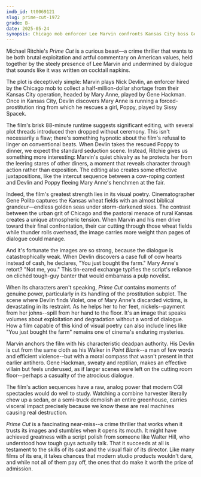 ```yaml
---
imdb_id: tt0069121
slug: prime-cut-1972
grade: B-
date: 2025-05-24
synopsis: Chicago mob enforcer Lee Marvin confronts Kansas City boss Gene Hackman over money and morals when he discovers Sissy Spacek trapped in a forced-prostitution racket.
---
```


Michael Ritchie's _Prime Cut_ is a curious beast—a crime thriller that wants to be both brutal exploitation and artful commentary on American values, held together by the steely presence of Lee Marvin and undermined by dialogue that sounds like it was written on cocktail napkins.

The plot is deceptively simple: Marvin plays Nick Devlin, an enforcer hired by the Chicago mob to collect a half-million-dollar shortage from their Kansas City operation, headed by Mary Anne, played by Gene Hackman. Once in Kansas City, Devlin discovers Mary Anne is running a forced-prostitution ring from which he rescues a girl, Poppy, played by Sissy Spacek.

The film's brisk 88-minute runtime suggests significant editing, with several plot threads introduced then dropped without ceremony. This isn't necessarily a flaw; there's something hypnotic about the film's refusal to linger on conventional beats. When Devlin takes the rescued Poppy to dinner, we expect the standard seduction scene. Instead, Ritchie gives us something more interesting: Marvin's quiet chivalry as he protects her from the leering stares of other diners, a moment that reveals character through action rather than exposition. The editing also creates some effective juxtapositions, like the intercut sequence between a cow-roping contest and Devlin and Poppy fleeing Mary Anne's henchmen at the fair.

Indeed, the film's greatest strength lies in its visual poetry. Cinematographer Gene Polito captures the Kansas wheat fields with an almost biblical grandeur—endless golden seas under storm-darkened skies. The contrast between the urban grit of Chicago and the pastoral menace of rural Kansas creates a unique atmospheric tension. When Marvin and his men drive toward their final confrontation, their car cutting through those wheat fields while thunder rolls overhead, the image carries more weight than pages of dialogue could manage.

And it's fortunate the images are so strong, because the dialogue is catastrophically weak. When Devlin discovers a case full of cow hearts instead of cash, he declares, "You just bought the farm." Mary Anne's retort? "Not me, you." This tin-eared exchange typifies the script's reliance on clichéd tough-guy banter that would embarrass a pulp novelist. 

When its characters aren't speaking, _Prime Cut_ contains moments of genuine power, particularly in its handling of the prostitution subplot. The scene where Devlin finds Violet, one of Mary Anne's discarded victims, is devastating in its restraint. As he helps her to her feet, nickels--payment from her johns--spill from her hand to the floor. It's an image that speaks volumes about exploitation and degradation without a word of dialogue. How a film capable of this kind of visual poetry can also include lines like "You just bought the farm" remains one of cinema's enduring mysteries.

Marvin anchors the film with his characteristic deadpan authority. His Devlin is cut from the same cloth as his Walker in <span data-imdb-id="tt0062138">_Point Blank_</span>--a man of few words and efficient violence--but with a moral compass that wasn't present in that earlier antihero. Gene Hackman, sweaty and reptilian, makes an effective villain but feels underused, as if larger scenes were left on the cutting room floor--perhaps a casualty of the atrocious dialogue.

The film's action sequences have a raw, analog power that modern CGI spectacles would do well to study. Watching a combine harvester literally chew up a sedan, or a semi-truck demolish an entire greenhouse, carries visceral impact precisely because we know these are real machines causing real destruction.

_Prime Cut_ is a fascinating near-miss--a crime thriller that works when it trusts its images and stumbles when it opens its mouth. It might have achieved greatness with a script polish from someone like Walter Hill, who understood how tough guys actually talk. That it succeeds at all is testament to the skills of its cast and the visual flair of its director. Like many films of its era, it takes chances that modern studio products wouldn't dare, and while not all of them pay off, the ones that do make it worth the price of admission.

